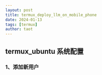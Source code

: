 ```yaml
---
layout: post
title: termux_deploy_llm_on_mobile_phone
date: 2024-01-13
tags: [termux]
author: taot
---
```


## termux_ubuntu 系统配置
### 1、添加新用户

